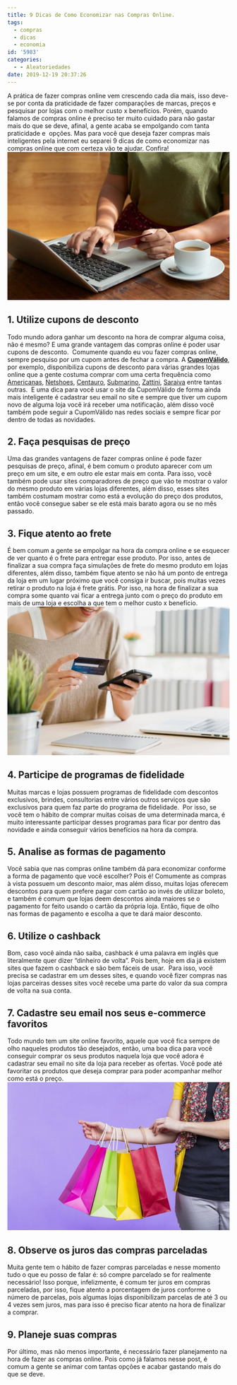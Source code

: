 ```yaml
---
title: 9 Dicas de Como Economizar nas Compras Online.
tags:
  - compras
  - dicas
  - economia
id: '5983'
categories:
  - - Aleatoriedades
date: 2019-12-19 20:37:26
---
```


A prática de fazer compras online vem crescendo cada dia mais, isso deve-se por conta da praticidade de fazer comparações de marcas, preços e pesquisar por lojas com o melhor custo x benefícios. Porém, quando falamos de compras online é preciso ter muito cuidado para não gastar mais do que se deve, afinal, a gente acaba se empolgando com tanta praticidade e  opções. Mas para você que deseja fazer compras mais inteligentes pela internet eu separei 9 dicas de como economizar nas compras online que com certeza vão te ajudar. Confira! ![como fazer compras online](/wp-content/uploads/2019/12/como-fazer-compras-online.jpg "como fazer compras online")

## 1\. Utilize cupons de desconto

Todo mundo adora ganhar um desconto na hora de comprar alguma coisa, não é mesmo? E uma grande vantagem das compras online é poder usar cupons de desconto.  Comumente quando eu vou fazer compras online, sempre pesquiso por um cupom antes de fechar a compra. A **[CupomVálido](https://www.cupomvalido.com.br)**, por exemplo, disponibiliza cupons de desconto para várias grandes lojas online que a gente costuma comprar com uma certa frequência como [Americanas](https://www.cupomvalido.com.br/desconto/americanas/), [Netshoes](https://www.cupomvalido.com.br/desconto/netshoes/), [Centauro](https://www.cupomvalido.com.br/desconto/centauro/), [Submarino](https://www.cupomvalido.com.br/desconto/submarino/), [Zattini](https://www.cupomvalido.com.br/desconto/zattini/), [Saraiva](https://www.cupomvalido.com.br/desconto/saraiva/) entre tantas outras.  E uma dica para você usar o site da CupomVálido de forma ainda mais inteligente é cadastrar seu email no site e sempre que tiver um cupom novo de alguma loja você irá receber uma notificação, além disso você também pode seguir a CupomVálido nas redes sociais e sempre ficar por dentro de todas as novidades.

## 2\. Faça pesquisas de preço

Uma das grandes vantagens de fazer compras online é pode fazer pesquisas de preço, afinal, é bem comum o produto aparecer com um preço em um site, e em outro ele estar mais em conta. Para isso, você também pode usar sites comparadores de preço que vão te mostrar o valor do mesmo produto em várias lojas diferentes, além disso, esses sites também costumam mostrar como está a evolução do preço dos produtos, então você consegue saber se ele está mais barato agora ou se no mês passado.

## 3\. Fique atento ao frete

É bem comum a gente se empolgar na hora da compra online e se esquecer de ver quanto é o frete para entregar esse produto. Por isso, antes de finalizar a sua compra faça simulações de frete do mesmo produto em lojas diferentes, além disso, também fique atento se não há um ponto de entrega da loja em um lugar próximo que você consiga ir buscar, pois muitas vezes retirar o produto na loja é frete grátis. Por isso, na hora de finalizar a sua compra some quanto vai ficar a entrega junto com o preço do produto em mais de uma loja e escolha a que tem o melhor custo x benefício.  ![fazendo compras online](/wp-content/uploads/2019/12/fazendo-compras-online.jpg "fazendo compras online")

## 4\. Participe de programas de fidelidade

Muitas marcas e lojas possuem programas de fidelidade com descontos exclusivos, brindes, consultorias entre vários outros serviços que são exclusivos para quem faz parte do programa de fidelidade.  Por isso, se você tem o hábito de comprar muitas coisas de uma determinada marca, é muito interessante participar desses programas para ficar por dentro das novidade e ainda conseguir vários benefícios na hora da compra.

## 5\. Analise as formas de pagamento

Você sabia que nas compras online também dá para economizar conforme a forma de pagamento que você escolher? Pois é! Comumente as compras à vista possuem um desconto maior, mas além disso, muitas lojas oferecem descontos para quem prefere pagar com cartão ao invés de utilizar boleto, e também é comum que lojas deem descontos ainda maiores se o pagamento for feito usando o cartão da própria loja. Então, fique de olho nas formas de pagamento e escolha a que te dará maior desconto. 

## 6\. Utilize o cashback

Bom, caso você ainda não saiba, cashback é uma palavra em inglês que literalmente quer dizer “dinheiro de volta”. Pois bem, hoje em dia já existem sites que fazem o cashback e são bem fáceis de usar.  Para isso, você precisa se cadastrar em um desses sites, e quando você fizer compras nas lojas parceiras desses sites você recebe uma parte do valor da sua compra de volta na sua conta.

## 7\. Cadastre seu email nos seus e-commerce favoritos

Todo mundo tem um site online favorito, aquele que você fica sempre de olho naqueles produtos tão desejados, então, uma boa dica para você conseguir comprar os seus produtos naquela loja que você adora é cadastrar seu email no site da loja para receber as ofertas. Você pode até favoritar os produtos que deseja comprar para poder acompanhar melhor como está o preço. ![fazendo compras](/wp-content/uploads/2019/12/fazendo-compras.jpg "fazendo compras")

## 8\. Observe os juros das compras parceladas

Muita gente tem o hábito de fazer compras parceladas e nesse momento tudo o que eu posso de falar é: só compre parcelado se for realmente necessário! Isso porque, infelizmente, é comum ter juros em compras parceladas, por isso, fique atento a porcentagem de juros conforme o número de parcelas, pois algumas lojas disponibilizam parcelas de até 3 ou 4 vezes sem juros, mas para isso é preciso ficar atento na hora de finalizar a comprar.

## 9\. Planeje suas compras

Por último, mas não menos importante, é necessário fazer planejamento na hora de fazer as compras online. Pois como já falamos nesse post, é comum a gente se animar com tantas opções e acabar gastando mais do que se deve.
